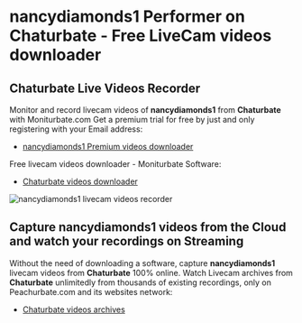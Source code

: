 # nancydiamonds1 Performer on Chaturbate - Free LiveCam videos downloader

## Chaturbate Live Videos Recorder

Monitor and record livecam videos of **nancydiamonds1** from **Chaturbate** with Moniturbate.com
Get a premium trial for free by just and only registering with your Email address:
* [nancydiamonds1 Premium videos downloader](https://moniturbate.com/request-demo-licence-key.html)

Free livecam videos downloader - Moniturbate Software:
* [Chaturbate videos downloader](https://moniturbate.com/moniturbate-download-software.html)

![nancydiamonds1 livecam videos recorder](https://peachurnet.com/templates/moniturbate-software.png)


## Capture nancydiamonds1 videos from the Cloud and watch your recordings on Streaming

Without the need of downloading a software, capture **nancydiamonds1** livecam videos from **Chaturbate** 100% online.
Watch Livecam archives from **Chaturbate** unlimitedly from thousands of existing recordings, only on Peachurbate.com and its websites network:
* [Chaturbate videos archives](https://peachurnet.com/)